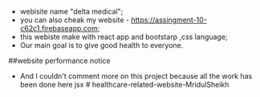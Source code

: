- webisite name  "delta medical";
- you can also cheak my website -  https://assingment-10-c62c1.firebaseapp.com;
- this webiste make with react app and bootstarp ,css language;
- Our main goal is to give good health to everyone.

##website performance notice

- And I couldn't comment more on this project because all the work has been done here jsx 
#   h e a l t h c a r e - r e l a t e d - w e b s i t e - M r i d u l S h e i k h 
 
 